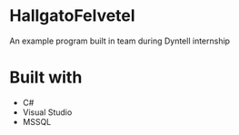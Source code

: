 # HallgatoFelvetel

An example program built in team during Dyntell internship

# Built with
  - C#
  - Visual Studio
  - MSSQL

